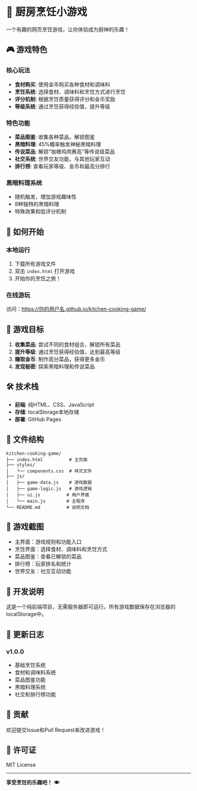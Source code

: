 # 🍳 厨房烹饪小游戏

一个有趣的网页烹饪游戏，让你体验成为厨神的乐趣！

## 🎮 游戏特色

### 核心玩法
- **食材购买**: 使用金币购买各种食材和调味料
- **烹饪系统**: 选择食材、调味料和烹饪方式进行烹饪
- **评分机制**: 根据烹饪质量获得评分和金币奖励
- **等级系统**: 通过烹饪获得经验值，提升等级

### 特色功能
- **菜品图鉴**: 收集各种菜品，解锁图鉴
- **黑暗料理**: 45%概率触发神秘黑暗料理
- **传说菜品**: 解锁"咖喱鸡肉赛高"等传说级菜品
- **社交系统**: 世界交友功能，与其他玩家互动
- **排行榜**: 查看玩家等级、金币和最高分排行

### 黑暗料理系统
- 随机触发，增加游戏趣味性
- 8种独特的黑暗料理
- 特殊效果和低评分机制

## 🚀 如何开始

### 本地运行
1. 下载所有游戏文件
2. 双击 `index.html` 打开游戏
3. 开始你的烹饪之旅！

### 在线游玩
访问：https://你的用户名.github.io/kitchen-cooking-game/

## 🎯 游戏目标

1. **收集菜品**: 尝试不同的食材组合，解锁所有菜品
2. **提升等级**: 通过烹饪获得经验值，达到最高等级
3. **赚取金币**: 制作高分菜品，获得更多金币
4. **发现秘密**: 探索黑暗料理和传说菜品

## 🛠️ 技术栈

- **前端**: 纯HTML、CSS、JavaScript
- **存储**: localStorage本地存储
- **部署**: GitHub Pages

## 📁 文件结构

```
kitchen-cooking-game/
├── index.html          # 主页面
├── styles/
│   └── components.css  # 样式文件
├── js/
│   ├── game-data.js    # 游戏数据
│   ├── game-logic.js   # 游戏逻辑
│   ├── ui.js          # 用户界面
│   └── main.js        # 主程序
└── README.md          # 说明文档
```

## 🎨 游戏截图

- 主界面：游戏规则和功能入口
- 烹饪界面：选择食材、调味料和烹饪方式
- 菜品图鉴：查看已解锁的菜品
- 排行榜：玩家排名和统计
- 世界交友：社交互动功能

## 🔧 开发说明

这是一个纯前端项目，无需服务器即可运行。所有游戏数据保存在浏览器的localStorage中。

## 📝 更新日志

### v1.0.0
- 基础烹饪系统
- 食材和调味料系统
- 菜品图鉴功能
- 黑暗料理系统
- 社交和排行榜功能

## 🤝 贡献

欢迎提交Issue和Pull Request来改进游戏！

## 📄 许可证

MIT License

---

**享受烹饪的乐趣吧！** 🍽️ 